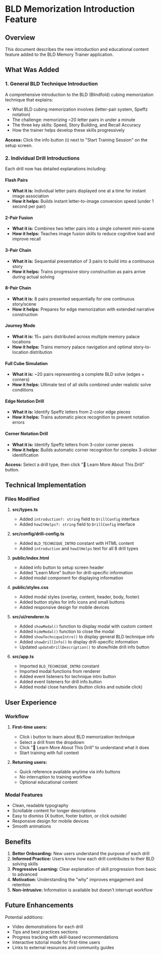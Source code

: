 # BLD Memorization Introduction Feature

## Overview

This document describes the new introduction and educational content feature added to the BLD Memory Trainer application.

## What Was Added

### 1. General BLD Technique Introduction

A comprehensive introduction to the BLD (Blindfold) cubing memorization technique that explains:
- What BLD cubing memorization involves (letter-pair system, Speffz notation)
- The challenge: memorizing ~20 letter pairs in under a minute
- The three key skills: Speed, Story Building, and Recall Accuracy
- How the trainer helps develop these skills progressively

**Access:** Click the info button (ℹ️) next to "Start Training Session" on the setup screen.

### 2. Individual Drill Introductions

Each drill now has detailed explanations including:

#### Flash Pairs
- **What it is:** Individual letter pairs displayed one at a time for instant image association
- **How it helps:** Builds instant letter-to-image conversion speed (under 1 second per pair)

#### 2-Pair Fusion
- **What it is:** Combines two letter pairs into a single coherent mini-scene
- **How it helps:** Teaches image fusion skills to reduce cognitive load and improve recall

#### 3-Pair Chain
- **What it is:** Sequential presentation of 3 pairs to build into a continuous story
- **How it helps:** Trains progressive story construction as pairs arrive during actual solving

#### 8-Pair Chain
- **What it is:** 8 pairs presented sequentially for one continuous story/scene
- **How it helps:** Prepares for edge memorization with extended narrative construction

#### Journey Mode
- **What it is:** 15+ pairs distributed across multiple memory palace locations
- **How it helps:** Trains memory palace navigation and optimal story-to-location distribution

#### Full Cube Simulation
- **What it is:** ~20 pairs representing a complete BLD solve (edges + corners)
- **How it helps:** Ultimate test of all skills combined under realistic solve conditions

#### Edge Notation Drill
- **What it is:** Identify Speffz letters from 2-color edge pieces
- **How it helps:** Trains automatic piece recognition to prevent notation errors

#### Corner Notation Drill
- **What it is:** Identify Speffz letters from 3-color corner pieces
- **How it helps:** Builds automatic corner recognition for complex 3-sticker identification

**Access:** Select a drill type, then click "📖 Learn More About This Drill" button.

## Technical Implementation

### Files Modified

1. **src/types.ts**
   - Added `introduction?: string` field to `DrillConfig` interface
   - Added `howItHelps?: string` field to `DrillConfig` interface

2. **src/config/drill-config.ts**
   - Added `BLD_TECHNIQUE_INTRO` constant with HTML content
   - Added `introduction` and `howItHelps` text for all 8 drill types

3. **public/index.html**
   - Added info button to setup screen header
   - Added "Learn More" button for drill-specific information
   - Added modal component for displaying information

4. **public/styles.css**
   - Added modal styles (overlay, content, header, body, footer)
   - Added button styles for info icons and small buttons
   - Added responsive design for mobile devices

5. **src/ui/renderer.ts**
   - Added `showModal()` function to display modal with custom content
   - Added `hideModal()` function to close the modal
   - Added `showTechniqueIntro()` to display general BLD technique info
   - Added `showDrillInfo()` to display drill-specific information
   - Updated `updateDrillDescription()` to show/hide drill info button

6. **src/app.ts**
   - Imported `BLD_TECHNIQUE_INTRO` constant
   - Imported modal functions from renderer
   - Added event listeners for technique intro button
   - Added event listeners for drill info button
   - Added modal close handlers (button clicks and outside click)

## User Experience

### Workflow

1. **First-time users:**
   - Click ℹ️ button to learn about BLD memorization technique
   - Select a drill from the dropdown
   - Click "📖 Learn More About This Drill" to understand what it does
   - Start training with full context

2. **Returning users:**
   - Quick reference available anytime via info buttons
   - No interruption to training workflow
   - Optional educational content

### Modal Features

- Clean, readable typography
- Scrollable content for longer descriptions
- Easy to dismiss (X button, footer button, or click outside)
- Responsive design for mobile devices
- Smooth animations

## Benefits

1. **Better Onboarding:** New users understand the purpose of each drill
2. **Informed Practice:** Users know how each drill contributes to their BLD solving skills
3. **Progressive Learning:** Clear explanation of skill progression from basic to advanced
4. **Motivation:** Understanding the "why" improves engagement and retention
5. **Non-intrusive:** Information is available but doesn't interrupt workflow

## Future Enhancements

Potential additions:
- Video demonstrations for each drill
- Tips and best practices sections
- Progress tracking with skill-based recommendations
- Interactive tutorial mode for first-time users
- Links to external resources and community guides

